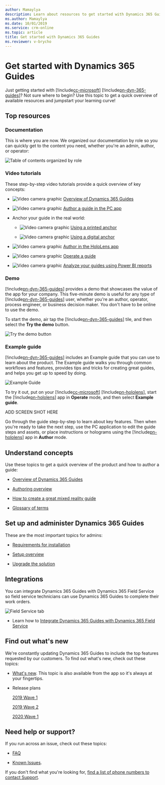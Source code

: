 ```yaml
---
author: Mamaylya
description: Learn about resources to get started with Dynamics 365 Guides
ms.author: Mamaylya
ms.date: 10/01/2019
ms.service: crm-online
ms.topic: article
title: Get started with Dynamics 365 Guides
ms.reviewer: v-brycho
---
```


# Get started with Dynamics 365 Guides

Just getting started with [!include[cc-microsoft](../includes/cc-microsoft.md)] [!include[pn-dyn-365-guides](../includes/pn-dyn-365-guides.md)]? Not sure where to begin? Use this topic to get a quick overview of available resources and jumpstart your learning curve!

## Top resources

### Documentation

This is where you are now. We organized our documentation by role so you can quickly get to the content you need, whether you're an admin, author, or operator:

![Table of contents organized by role](media/organized-by-role.PNG "Table of contents organized by role")

### Video tutorials

These step-by-step video tutorials provide a quick overview of key concepts: 
 
  - ![Video camera graphic](media/video-camera.PNG "Video camera graphic") [Overview of Dynamics 365 Guides](https://www.youtube.com/watch?v=dk-TbWtMb-4&feature=youtu.be)
  
  - ![Video camera graphic](media/video-camera.PNG "Video camera graphic") [Author a guide in the PC app](https://www.youtube.com/watch?v=PiN31iAiRrQ&feature=youtu.be)
  
  - Anchor your guide in the real world:
  
    - ![Video camera graphic](media/video-camera.PNG "Video camera graphic") [Using a printed anchor](https://www.youtube.com/watch?v=m_I-viB3np8&feature=youtu.be)
   
    - ![Video camera graphic](media/video-camera.PNG "Video camera graphic") [Using a digital anchor](https://www.youtube.com/watch?v=LNQ3W-p7_sU&feature=youtu.be)
   
  - ![Video camera graphic](media/video-camera.PNG "Video camera graphic") [Author in the HoloLens app](https://www.youtube.com/watch?v=HXG8zWOYqlk&feature=youtu.be)
  
  - ![Video camera graphic](media/video-camera.PNG "Video camera graphic") [Operate a guide](https://www.youtube.com/watch?v=XIRyvg38qlM&feature=youtu.be)
  
  - ![Video camera graphic](media/video-camera.PNG "Video camera graphic") [Analyze your guides using Power BI reports](https://www.youtube.com/watch?v=rkriIa4go1Q&feature=youtu.be)

### Demo

[!include[pn-dyn-365-guides](../includes/pn-dyn-365-guides.md)] provides a demo that showcases the value of the app for your company. This five-minute demo is useful for any type of [!include[pn-dyn-365-guides](../includes/pn-dyn-365-guides.md)] user, whether you're an author, operator, process engineer, or business decision maker. You don't have to be online to use the demo. 

To start the demo, air tap the [!include[pn-dyn-365-guides](../includes/pn-dyn-365-guides.md)] tile, and then select the **Try the demo** button.

![Try the demo button](media/try-demo-2.PNG "Try the demo button")   
   
### Example guide

[!include[pn-dyn-365-guides](../includes/pn-dyn-365-guides.md)] includes an Example guide that you can use to learn about the product. The Example guide walks you through common workflows and features, provides tips and tricks for creating great guides, and helps you get up to speed by doing.
    
![Example Guide](media/example-guide-3.PNG "Example Guide")

To try it out, put on your [!include[cc-microsoft](../includes/cc-microsoft.md)] [!include[pn-hololens](../includes/pn-hololens.md)], start the [!include[pn-hololens](../includes/pn-hololens.md)] app in **Operate** mode, and then select **Example guide**. 

ADD SCREEN SHOT HERE

Go through the guide step-by-step to learn about key features. Then when you're ready to take the next step, use the PC application to edit the guide steps and assets, or place instructions or holograms using the [!include[pn-hololens](../includes/pn-hololens.md)] app in **Author** mode. 

## Understand concepts

Use these topics to get a quick overview of the product and how to author a guide:

- [Overview of Dynamics 365 Guides](index.md)

- [Authoring overview](authoring-overview.md)

- [How to create a great mixed reality guide](great-guide.md)

- [Glossary of terms](glossary.md)

## Set up and administer Dynamics 365 Guides

These are the most important topics for admins:

- [Requirements for installation](requirements.md)

- [Setup overview](setup.md)

- [Upgrade the solution](upgrade.md)

## Integrations

You can integrate Dynamics 365 Guides with Dynamics 365 Field Service so field service technicians can use Dynamics 365 Guides to complete their work orders.

![Field Service tab](media/field-service-2.PNG "Field Service tab")

- Learn how to [Integrate Dynamics 365 Guides with Dynamics 365 Field Service](field-service.md)

## Find out what's new

We're constantly updating Dynamics 365 Guides to include the top features requested by our customers. To find out what's new, check out these topics:

- [What's new](new.md). This topic is also available from the app so it's always at your fingertips.

- Release plans

  [2019 Wave 1](https://docs.microsoft.com/business-applications-release-notes/April19/index)

  [2019 Wave 2](https://docs.microsoft.com/en-us/dynamics365-release-plan/2019wave2/index)
  
  [2020 Wave 1]()

## Need help or support?

If you run across an issue, check out these topics:

- [FAQ](faq.md)

- [Known Issues](known-issues.md). 

If you don't find what you're looking for, [find a list of phone numbers to contact Support](help.md).


